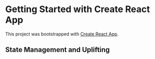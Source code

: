 # Getting Started with Create React App

This project was bootstrapped with [Create React App](https://github.com/facebook/create-react-app).

## State Management and Uplifting

